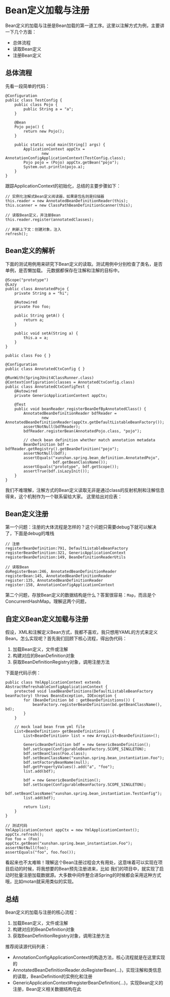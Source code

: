 # Bean定义加载与注册

Bean定义的加载与注册是Bean加载的第一道工序。这里以注解方式为例，主要讲一下几个方面：

- 总体流程
- 读取Bean定义
- 注册Bean定义

## 总体流程

先看一段简单的代码：

```
@Configuration
public class TestConfig {
	public class Pojo {
		public String a = "a";
	}

	@Bean
	Pojo pojo() {
		return new Pojo();
	}

	public static void main(String[] args) {
		ApplicationContext appCtx =
				new AnnotationConfigApplicationContext(TestConfig.class);
		Pojo pojo = (Pojo) appCtx.getBean("pojo");
		System.out.println(pojo.a);
	}
}
```
跟踪ApplicationContext的初始化，总结的主要步骤如下：

```
// 实例化注解式Bean定义阅读器，如果是包名则是扫描器
this.reader = new AnnotatedBeanDefinitionReader(this);
this.scanner = new ClassPathBeanDefinitionScanner(this);

// 读取Bean定义，并注册Bean
this.reader.register(annotatedClasses);

// 刷新上下文：创建对象，注入
refresh();
```

## Bean定义的解析

下面的测试用例用来研究下Bean定义的读取。测试用例中分别检查了类名，是否单例，是否懒加载。
元数据都保存在注解和注解的目标中。

```
@Scope("prototype")
@Lazy
public class AnnotatedPojo {
	private String a = "hi";

	@Autowired
	private Foo foo;

	public String getA() {
		return a;
	}

	public void setA(String a) {
		this.a = a;
	}
}

public class Foo { }

@Configuration
public class AnnotatedCtxConfig { }

@RunWith(SpringJUnit4ClassRunner.class)
@ContextConfiguration(classes = AnnotatedCtxConfig.class)
public class AnnotatedCtxConfigTest {
	@Autowired
	private GenericApplicationContext appCtx;

	@Test
	public void beanReader_registerBeanDefByAnnotatedClass() {
		AnnotatedBeanDefinitionReader bdfReader =
				new AnnotatedBeanDefinitionReader(appCtx.getDefaultListableBeanFactory());
		assertNotNull(bdfReader);
		bdfReader.registerBean(AnnotatedPojo.class, "pojo");

		// check bean definition whether match annotation metadata
		BeanDefinition bdf = bdfReader.getRegistry().getBeanDefinition("pojo");
		assertNotNull(bdf);
		assertEquals("xunshan.spring.bean_definition.AnnotatedPojo",
				     bdf.getBeanClassName());
		assertEquals("prototype", bdf.getScope());
		assertTrue(bdf.isLazyInit());
	}
}
```

我们不难理解，注解方式的Bean定义读取无非是通过class的反射机制和注解信息得来，这个机制作为一个联系留给大家。
这里给出对应表：

[](images/bean_def_source.png)

## Bean定义注册

第一个问题：注册的大体流程是怎样的？这个问题只需要debug下就可以解决了，下面是debug的堆栈

```
// 注册
registerBeanDefinition:791, DefaultListableBeanFactory
registerBeanDefinition:321, GenericApplicationContext
registerBeanDefinition:149, BeanDefinitionReaderUtils

// 读取Bean
doRegisterBean:246, AnnotatedBeanDefinitionReader
registerBean:145, AnnotatedBeanDefinitionReader
register:135, AnnotatedBeanDefinitionReader
register:158, AnnotationConfigApplicationContext
```

第二个问题，存放Bean定义的数据结构是什么？答案很容易：`Map`，而且是个ConcurrentHashMap。理解这两个问题，

## 自定义Bean定义加载与注册

假设，XML和注解定义Bean方式，我都不喜欢，我只想用YAML的方式来定义Bean。怎么实现呢？首先我们回顾下核心流程，得出伪代码：

1. 加载Bean定义，文件或注解
2. 构建对应的BeanDefinition对象
3. 获取BeanDefinitionRegistry对象，调用注册方法

下面是代码示例：

```
public class YmlApplicationContext extends AbstractRefreshableConfigApplicationContext {
	protected void loadBeanDefinitions(DefaultListableBeanFactory beanFactory) throws BeansException, IOException {
		for (BeanDefinition bd : getBeanDefinistions()) {
			beanFactory.registerBeanDefinition(bd.getBeanClassName(), bd);
		}
	}

	// mock load bean from yml file
	List<BeanDefinition> getBeanDefinistions() {
		List<BeanDefinition> list = new ArrayList<BeanDefinition>();

		GenericBeanDefinition bdf = new GenericBeanDefinition();
		bdf.setScope(ConfigurableBeanFactory.SCOPE_SINGLETON);
		bdf.setBeanClass(Foo.class);
		bdf.setBeanClassName("xunshan.spring.bean_instantiation.Foo");
		bdf.setFactoryBeanName(null);
		bdf.getPropertyValues().add("a", "foo");
		list.add(bdf);

		bdf = new GenericBeanDefinition();
		bdf.setScope(ConfigurableBeanFactory.SCOPE_SINGLETON);
		bdf.setBeanClassName("xunshan.spring.bean_instantiation.TestConfig");
		list.add(bdf);

		return list;
	}
}

// 测试代码
YmlApplicationContext appCtx = new YmlApplicationContext();
appCtx.refresh();
Foo foo = (Foo) appCtx.getBean("xunshan.spring.bean_instantiation.Foo");
assertNotNull(foo);
assertEquals("foo", foo.foo());
```

看起来也不太难嘛！理解这个Bean注册过程会大有用处，这意味着可以实现在项目启动的时候，将我想要的Bean预先注册进来，比如
我们的项目中，就实现了启动时批量注册加载数据源。大多数中间件整合进Spring的时候都会采用这种方式哦，比如motan就采用类似的实现。

## 总结

Bean定义的加载与注册的核心流程：

1. 加载Bean定义，文件或注解
2. 构建对应的BeanDefinition对象
3. 获取BeanDefinitionRegistry对象，调用注册方法

推荐阅读源代码列表：

- AnnotationConfigApplicationContext的构造方法，核心流程就是在这里实现的
- AnnotatedBeanDefinitionReader.doRegisterBean(...)，实现注解和类信息的读取，BeanDefinition的实例化和注册
- GenericApplicationContext#registerBeanDefinition(...)，实现Bean定义的注册，Bean定义相关数据结构在此

